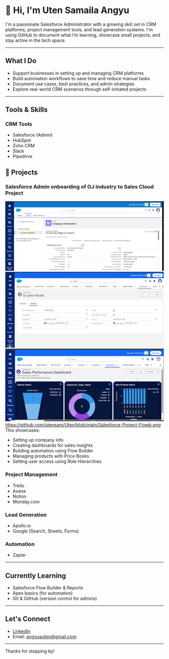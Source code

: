 # 👋 Hi, I'm Uten Samaila Angyu

I'm a passionate Salesforce Administrator with a growing skill set in CRM platforms, project management tools, and lead generation systems. I'm using GitHub to document what I’m learning, showcase small projects, and stay active in the tech space.

---

## What I Do
- Support businesses in setting up and managing CRM platforms
- Build automation workflows to save time and reduce manual tasks
- Document use cases, best practices, and admin strategies
- Explore real-world CRM scenarios through self-initiated projects

---

## Tools & Skills

### CRM Tools
- Salesforce (Admin)
- HubSpot
- Zoho CRM
- Slack
- Pipedrive
## 📸 Projects

### Salesforce Admin onboarding of OJ industry to Sales Cloud Project

![Company Info Screenshot](https://github.com/utensam/Uten/blob/main/Salesforce-Project-Company-Information.png)
![Company Price Book Screenshot](https://github.com/utensam/Uten/blob/main/Salesforce-Project-Price%20B.png)
![Company Dashboards Screenshot](https://github.com/utensam/Uten/blob/main/Salesforce-project-Darshb.png)
https://github.com/utensam/Uten/blob/main/Salesforce-Project-Flowb.png
This showcases:
- Setting up company info
- Creating dashboards for sales insights
- Building automation using Flow Builder
- Managing products with Price Books
- Setting user access using Role Hierarchies


### Project Management
- Trello
- Asana
- Notion
- Monday.com

### Lead Generation
- Apollo.io
- Google (Search, Sheets, Forms)

### Automation
- Zapier

---

## Currently Learning
- Salesforce Flow Builder & Reports
- Apex basics (for automation)
- Git & GitHub (version control for admins)

---

## Let's Connect
- [LinkedIn](https://www.linkedin.com/in/your-link-here)
- Email: angyusuten@gmail.com

---

Thanks for stopping by!

